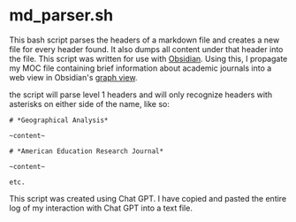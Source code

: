# md_parser.sh

This bash script parses the headers of a markdown file and creates a new file for every header found. It also dumps all content under that header into the file. This script was written for use with [Obsidian](https://obsidian.md/). Using this, I propagate my MOC file containing brief information about academic journals into a web view in Obsidian's [graph view](https://help.obsidian.md/Plugins/Graph+view). 

the script will parse level 1 headers and will only recognize headers with asterisks on either side of the name, like so:


```
# *Geographical Analysis* 

~content~

# *American Education Research Journal*

~content~

etc.

```

This script was created using Chat GPT. I have copied and pasted the entire log of my interaction with Chat GPT into a text file. 
